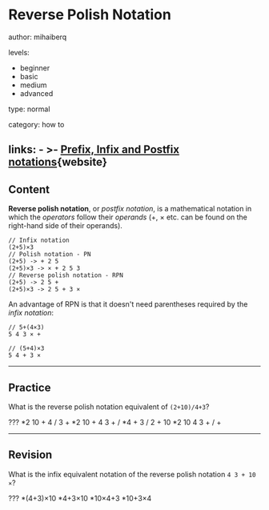 # Reverse Polish Notation
author: mihaiberq

levels:

  - beginner
  - basic
  - medium
  - advanced

type: normal

category: how to

links:
    - >-
        [Prefix, Infix and Postfix notations](http://www.cs.man.ac.uk/~pjj/cs2121/fix.html){website}
---
## Content

**Reverse polish notation**, or *postfix notation*, is a mathematical notation in which the *operators* follow their *operands* (+, × etc. can be found on the right-hand side of their operands).
```
// Infix notation
(2+5)×3
// Polish notation - PN
(2+5) -> + 2 5
(2+5)×3 -> × + 2 5 3
// Reverse polish notation - RPN
(2+5) -> 2 5 +
(2+5)×3 -> 2 5 + 3 ×
```
An advantage of RPN is that it doesn't need parentheses required by the *infix notation*:
```
// 5+(4×3)
5 4 3 × +

// (5+4)×3
5 4 + 3 ×
```

---
## Practice

What is the reverse polish notation equivalent of `(2+10)/4+3`?

???
*2 10 + 4 / 3 +
*2 10 + 4 3 + /
*4 + 3 / 2 + 10
*2 10 4 3 + / +

---
## Revision

What is the infix equivalent notation of the reverse polish notation `4 3 + 10 ×`?

???
*(4+3)×10
*4+3×10
*10×4+3
*10+3×4
